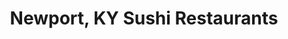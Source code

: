 ---
layout: city
title: Newport, KY Sushi Restaurants
permalink: /kentucky/newport/
stateAbbr: KY
stateName: Kentucky
cityName: Newport

---